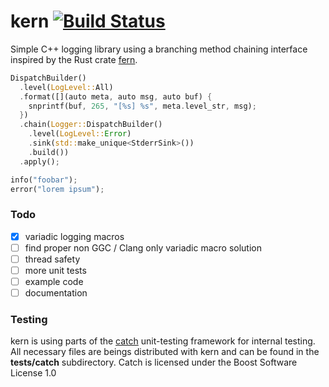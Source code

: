 kern [![Build Status](https://travis-ci.org/tsurai/kern.svg?branch=master)](https://travis-ci.org/tsurai/kern)
===
Simple C++ logging library using a branching method chaining interface inspired by the Rust crate [fern].

```rust
DispatchBuilder()
  .level(LogLevel::All)
  .format([](auto meta, auto msg, auto buf) {
    snprintf(buf, 265, "[%s] %s", meta.level_str, msg);
  })
  .chain(Logger::DispatchBuilder()
    .level(LogLevel::Error)
    .sink(std::make_unique<StderrSink>())
    .build())
  .apply();

info("foobar");
error("lorem ipsum");
```

### Todo

* [x] variadic logging macros
* [ ] find proper non GGC / Clang only variadic macro solution
* [ ] thread safety
* [ ] more unit tests
* [ ] example code
* [ ] documentation

### Testing

kern is using parts of the [catch] unit-testing framework for internal testing. All necessary files are beings
distributed with kern and can be found in the **tests/catch** subdirectory. Catch is licensed under the Boost
Software License 1.0

[fern]: https://github.com/daboross/fern
[catch]: https://github.com/catchorg/Catch2
